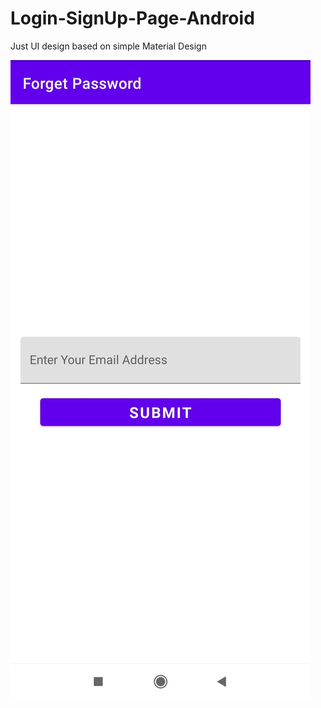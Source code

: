 # Login-SignUp-Page-Android
Just UI design based on simple Material Design

![img 1](https://github.com/HiBijoy143/Login-SignUp-Page-Android/blob/master/Image/forget.jpg)
